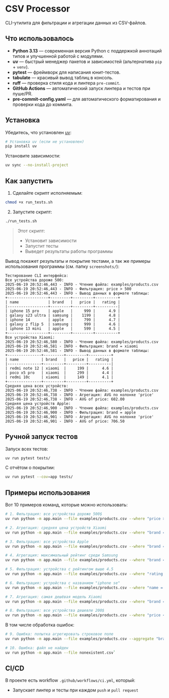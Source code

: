 # CSV Processor

CLI-утилита для фильтрации и агрегации данных из CSV-файлов.

## Что использовалось

- **Python 3.13** — современная версия Python с поддержкой аннотаций типов и улучшенной работой с модулями.
- **uv** — быстрый менеджер пакетов и зависимостей (альтернатива `pip` + `venv`).
- **pytest** — фреймворк для написания юнит-тестов.
- **tabulate** — красивый вывод таблиц в консоль.
- **ruff** — проверка стиля кода и линтера `pre-commit`.
- **GitHub Actions** — автоматический запуск линтера и тестов при пуше/PR.
- **pre-commit-config.yaml** — для автоматического форматирования и проверки кода до коммита.

## Установка

Убедитесь, что установлен [uv](https://github.com/astral-sh/uv):

```bash
# Установка uv (если не установлен)
pip install uv
```

Установите зависимости:

```bash
uv sync --no-install-project
```

## Как запустить

1. Сделайте скрипт исполняемым:

```bash
chmod +x run_tests.sh
```

2. Запустите скрипт:

```bash
./run_tests.sh
```

> Этот скрипт:
> - Установит зависимости
> - Запустит тесты
> - Выведет результаты работы программы

Вывод покажет результаты и покрытие тестами, а так же примеры использования программы (см. папку `screenshots/`):

```
Тестирование CLI интерфейса:
Все устройства дороже 500:
2025-06-19 20:52:46,443 - INFO - Чтение файла: examples/products.csv
2025-06-19 20:52:46,443 - INFO - Фильтрация: price > 500
2025-06-19 20:52:46,443 - INFO - Вывод данных в формате таблицы:
+------------------+---------+---------+----------+
| name             | brand   |   price |   rating |
|------------------+---------+---------+----------|
| iphone 15 pro    | apple   |     999 |      4.9 |
| galaxy s23 ultra | samsung |    1199 |      4.8 |
| iphone 14        | apple   |     799 |      4.7 |
| galaxy z flip 5  | samsung |     999 |      4.6 |
| iphone 13 mini   | apple   |     599 |      4.5 |
+------------------+---------+---------+----------+
Все устройства Xiaomi:
2025-06-19 20:52:46,580 - INFO - Чтение файла: examples/products.csv
2025-06-19 20:52:46,581 - INFO - Фильтрация: brand = xiaomi
2025-06-19 20:52:46,581 - INFO - Вывод данных в формате таблицы:
+---------------+---------+---------+----------+
| name          | brand   |   price |   rating |
|---------------+---------+---------+----------|
| redmi note 12 | xiaomi  |     199 |      4.6 |
| poco x5 pro   | xiaomi  |     299 |      4.4 |
| redmi 10c     | xiaomi  |     149 |      4.1 |
+---------------+---------+---------+----------+
Средняя цена всех устройств:
2025-06-19 20:52:46,738 - INFO - Чтение файла: examples/products.csv
2025-06-19 20:52:46,738 - INFO - Агрегация: AVG по колонке 'price'
2025-06-19 20:52:46,738 - INFO - AVG of price: 602.00
Средняя цена устройств Apple:
2025-06-19 20:52:46,900 - INFO - Чтение файла: examples/products.csv
2025-06-19 20:52:46,900 - INFO - Фильтрация: brand = apple
2025-06-19 20:52:46,901 - INFO - Агрегация: AVG по колонке 'price'
2025-06-19 20:52:46,901 - INFO - AVG of price: 706.50
```

## Ручной запуск тестов

Запуск всех тестов:

```bash
uv run pytest tests/
```

С отчётом о покрытии:

```bash
uv run pytest --cov=app tests/
```

## Примеры использования

Вот 10 примеров команд, которые можно использовать:

```bash
# 1. Фильтрация: все устройства дороже 500$
uv run python -m app.main --file examples/products.csv --where "price > 500"

# 2. Агрегация: средняя цена устройств Xiaomi
uv run python -m app.main --file examples/products.csv --where "brand = xiaomi" --aggregate "price=avg"

# 3. Фильтрация: все устройства Apple
uv run python -m app.main --file examples/products.csv --where "brand = apple"

# 4. Агрегация: максимальный рейтинг среди Samsung
uv run python -m app.main --file examples/products.csv --where "brand = samsung" --aggregate "rating=max"

# 5. Фильтрация: устройства с рейтингом выше 4.5
uv run python -m app.main --file examples/products.csv --where "rating > 4.5"

# 6. Фильтрация: устройства с названием "iphone se"
uv run python -m app.main --file examples/products.csv --where "name = iphone se"

# 7. Агрегация: самая дешёвая модель Xiaomi
uv run python -m app.main --file examples/products.csv --where "brand = xiaomi" --aggregate "price=min"

# 8. Фильтрация: все устройства дешевле 200$
uv run python -m app.main --file examples/products.csv --where "price < 200"
```

В том числе обработка ошибок:

```bash
# 9. Ошибка: попытка агрегировать строковое поле
uv run python -m app.main --file examples/products.csv --aggregate "brand=avg"

# 10. Ошибка: файл не найден
uv run python -m app.main --file nonexistent.csv`
```

## CI/CD

В проекте есть workflow `.github/workflows/ci.yml`, который:
- Запускает линтер и тесты при каждом `push` и `pull request`
